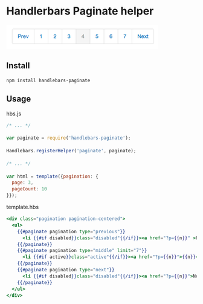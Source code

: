 # Handlerbars Paginate helper

![screenshot](screenshot.png)

## Install

    npm install handlebars-paginate

## Usage

hbs.js

```javascript
/* ... */

var paginate = require('handlebars-paginate');

Handlebars.registerHelper('paginate', paginate);

/* ... */

var html = template({pagination: {
  page: 3,
  pageCount: 10
}});
```

template.hbs

```handlebars
<div class="pagination pagination-centered">
  <ul>
    {{#paginate pagination type="previous"}}
      <li {{#if disabled}}class="disabled"{{/if}}><a href="?p={{n}}" >Prev</a></li>
    {{/paginate}}
    {{#paginate pagination type="middle" limit="7"}}
      <li {{#if active}}class="active"{{/if}}><a href="?p={{n}}">{{n}}</a></li>
    {{/paginate}}
    {{#paginate pagination type="next"}}
      <li {{#if disabled}}class="disabled"{{/if}}><a href="?p={{n}}">Next</a></li>
    {{/paginate}}
  </ul>
</div>
```
